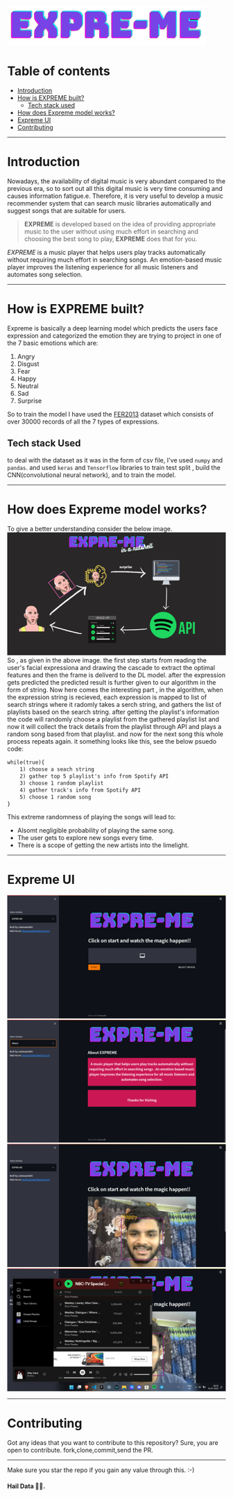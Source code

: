 ![Expreme](./media/expre-me-logo.png)
# Table of contents
- [Introduction](#intro)
- [How is EXPREME built?](#tech)
    - [Tech stack used](#techstack)   
- [How does Expreme model works?](#workflow)
- [Expreme UI](#ui)
- [Contributing](#contribute)
---
# Introduction <a id = intro></a>
Nowadays, the availability of digital music is very abundant compared to the previous era, so to sort out all this digital music is very time consuming and causes information fatigue.e. Therefore, it is very useful to develop a music recommender system that can search music libraries automatically and suggest songs that are suitable for users.
> **EXPREME** is developed based on the idea of providing appropriate music to the user without using much effort in searching and choosing the best song to play, **EXPREME** does that for you.

*EXPREME* is a music player that helps users play tracks automatically without requiring much effort in searching songs. An emotion-based music player improves the listening experience for all music listeners and automates song selection.

---
# How is EXPREME built? <a id = tech></a>
Expreme is basically a deep learning model which predicts the users face expression and categorized the emotion they are trying to project in one of the 7 basic emotions which are:
1) Angry
2) Disgust
3) Fear
4) Happy
5) Neutral
6) Sad
7) Surprise

So to train the model I have used the [FER2013](./dataset.rar) dataset which consists of over 30000 records of all the 7 types of expressions.

## Tech stack Used <a id = techstack></a>
to deal with the dataset as it was in the form of csv file, I've used `numpy` and `pandas`.
and used `keras` and `Tensorflow` libraries to train test split , build the CNN(convolutional neural network), and to train the model. 

---
# How does Expreme model works? <a id = workflow> </a>
To give a better understanding consider the below image. 
![workflow](./media/workflow.png)
So , as given in the above image. the first step starts from reading the user's facial expressiona and drawing the cascade to extract the optimal features and then the frame is deliverd to the DL model.
after the expression gets predicted the predicted result is further given to our algorithm in the form of string.
Now here comes the interesting part , in the algorithm, when the expression string is recieved, each expression is mapped to list of search strings where it radomly takes a serch string, and gathers the list of playlists based on the search string.
after getting the playlist's information the code will randomly choose a playlist from the gathered playlist list and now it will collect the track details from the playlist through API and plays a random song based from that playlist. and now for the next song this whole process repeats again.
it something looks like this, see the below psuedo code:
``` P
while(true){
    1) choose a seach string
    2) gather top 5 playlist's info from Spotify API
    3) choose 1 random playlist
    4) gather track's info from Spotify API
    5) choose 1 random song 
}
```
This extreme randomness of playing the songs will lead to:
- Alsomt negligible probability of playing the same song.
- The user gets to explore new songs every time.
- There is a scope of getting the new artists into the limelight.

---
# Expreme UI <a id = ui></a>
![UI screenshot 1](./media/ui_1.png)
![UI screenshot 2](./media/ui_2.png)
![UI screenshot 3](./media/ui_3.png)
![UI screenshot 4](./media/ui_4.png)

---
# Contributing <a id = contribute ></a>
Got any ideas that you want to contribute to this repository? Sure, you are open to contribute. 
fork,clone,commit,send the PR. 

---
Make sure you star the repo if you gain any value through this. :-)
#### Hail Data 🖖🏾.